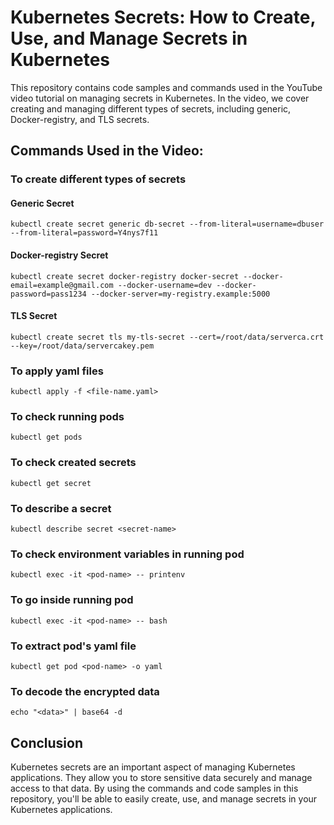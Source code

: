 # Kubernetes Secrets: How to Create, Use, and Manage Secrets in Kubernetes

This repository contains code samples and commands used in the YouTube video tutorial on managing secrets in Kubernetes. In the video, we cover creating and managing different types of secrets, including generic, Docker-registry, and TLS secrets.

## Commands Used in the Video:

### To create different types of secrets
#### Generic Secret
```
kubectl create secret generic db-secret --from-literal=username=dbuser --from-literal=password=Y4nys7f11
```

#### Docker-registry Secret
```
kubectl create secret docker-registry docker-secret --docker-email=example@gmail.com --docker-username=dev --docker-password=pass1234 --docker-server=my-registry.example:5000
```

#### TLS Secret
```
kubectl create secret tls my-tls-secret --cert=/root/data/serverca.crt --key=/root/data/servercakey.pem
```

### To apply yaml files
```
kubectl apply -f <file-name.yaml>
```

### To check running pods
```
kubectl get pods
```

### To check created secrets
```
kubectl get secret
```

### To describe a secret
```
kubectl describe secret <secret-name>
```

### To check environment variables in running pod
```
kubectl exec -it <pod-name> -- printenv
```

### To go inside running pod
```
kubectl exec -it <pod-name> -- bash
```

### To extract pod's yaml file
```
kubectl get pod <pod-name> -o yaml
```

### To decode the encrypted data
```
echo "<data>" | base64 -d
```

## Conclusion
Kubernetes secrets are an important aspect of managing Kubernetes applications. They allow you to store sensitive data securely and manage access to that data. By using the commands and code samples in this repository, you'll be able to easily create, use, and manage secrets in your Kubernetes applications.
